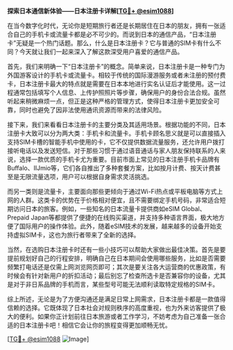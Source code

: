 **探索日本通信新体验——日本注册卡详解[[TG💪+ @esim1088](https://t.me/s/esim1088)]**

在当今数字化时代，无论你是短期旅行者还是长期居住在日本的朋友，拥有一张适合自己的手机卡或流量卡都是必不可少的。而说到日本的通信产品，“日本注册卡”无疑是一个热门话题。那么，什么是日本注册卡？它与普通的SIM卡有什么不同？今天就让我们一起来深入了解这款深受用户喜爱的通信产品。

首先，我们来明确一下“日本注册卡”的概念。简单来说，日本注册卡是一种专门为外国游客设计的手机卡或流量卡。相较于传统的国际漫游服务或者未注册的预付费卡，日本注册卡最大的特点就是需要在日本本地进行实名认证后才能使用。这一过程通常包括填写个人信息、上传护照照片等步骤，确保用户的身份合法合规。虽然听起来稍微麻烦一点，但正是这种严格的管理方式，使得日本注册卡更加安全可靠，同时也避免了因非法使用通讯资源而带来的法律风险。

接下来，我们来看看日本注册卡的主要分类及其适用场景。根据功能的不同，日本注册卡大致可以分为两大类：手机卡和流量卡。手机卡顾名思义就是可以直接插入支持SIM卡槽的智能手机中使用的卡，它不仅提供数据流量服务，还允许用户拨打接听电话以及发送短信。对于那些习惯于通过语音通话与家人朋友保持联系的人来说，选择一款优质的手机卡尤为重要。目前市面上常见的日本注册手机卡品牌有Buffalo、IIJmio等，它们各自推出了多种套餐方案，比如按月计费、按天计费甚至是无限流量选项，用户可以根据自身需求灵活挑选。

而另一类则是流量卡，主要面向那些更倾向于通过Wi-Fi热点或平板电脑等方式上网的人群。这类卡的优势在于价格相对便宜，且不需要绑定手机号码，非常适合短期访问日本的旅客。例如，一些知名的日本流量卡提供商如eSIM Global、Prepaid Japan等都提供了便捷的在线购买渠道，并支持多种语言界面，极大地方便了国际用户的操作体验。此外，随着eSIM技术的发展，越来越多的设备开始支持虚拟SIM卡，这也为旅行者带来了全新的选择。

当然，在选购日本注册卡时还有一些小技巧可以帮助大家做出最佳决策。首先是要提前规划好自己的行程安排，明确自己在日本期间会使用哪些服务，比如是否需要频繁打电话还是仅需上网浏览网页即可；其次是要关注各大运营商的优惠政策，有时候会有针对新用户的折扣活动；最后别忘了检查所选卡是否兼容你的设备，尤其是对于非日系品牌的手机而言，某些型号可能无法顺利读取特定规格的SIM卡。

综上所述，无论是为了方便沟通还是满足日常上网需求，日本注册卡都是一款值得信赖的选择。它既体现了日本社会对规则秩序的高度重视，也为外来访客提供了极大的便利。如果你正计划前往日本旅游或者工作学习，不妨考虑为自己准备一张合适的日本注册卡吧！相信它会让你的旅程变得更加顺畅无忧。

[[TG💪+ @esim1088](https://t.me/s/esim1088) ![Image](https://i.postimg.cc/4NQfJmqS/Snipaste-2025-05-13-00-14-12.png)]